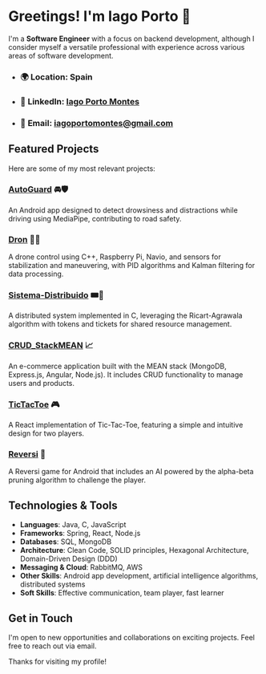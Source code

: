 # Greetings! I'm Iago Porto 👋

I'm a **Software Engineer** with a focus on backend development, although I consider myself a versatile professional with experience across various areas of software development.

- ### 🌍 **Location**: Spain  
- ### 💼 **LinkedIn**: [Iago Porto Montes](https://www.linkedin.com/in/iagoportomontes/)  
- ### 📧 **Email**: iagoportomontes@gmail.com  

## Featured Projects  

Here are some of my most relevant projects:

### [AutoGuard](https://github.com/IagoPorto/AutoGuard)  🚘🛡️
An Android app designed to detect drowsiness and distractions while driving using MediaPipe, contributing to road safety.  

### [Dron](https://github.com/IagoPorto/Dron-Firefly)  🚁✨
A drone control using C++, Raspberry Pi, Navio, and sensors for stabilization and maneuvering, with PID algorithms and Kalman filtering for data processing. 

### [Sistema-Distribuido](https://github.com/IagoPorto/Sistema-Distribuido)  🎟️🚀
A distributed system implemented in C, leveraging the Ricart-Agrawala algorithm with tokens and tickets for shared resource management.  

### [CRUD_StackMEAN](https://github.com/IagoPorto/CRUD_StackMEAN)  📈
An e-commerce application built with the MEAN stack (MongoDB, Express.js, Angular, Node.js). It includes CRUD functionality to manage users and products.

### [TicTacToe](https://github.com/IagoPorto/TicTacToe)  🎮
A React implementation of Tic-Tac-Toe, featuring a simple and intuitive design for two players.  

### [Reversi](https://github.com/IagoPorto/Reversi)  🎲
A Reversi game for Android that includes an AI powered by the alpha-beta pruning algorithm to challenge the player.  

## Technologies & Tools  

- **Languages**: Java, C, JavaScript  
- **Frameworks**: Spring, React, Node.js  
- **Databases**: SQL, MongoDB  
- **Architecture**: Clean Code, SOLID principles, Hexagonal Architecture, Domain-Driven Design (DDD)  
- **Messaging & Cloud**: RabbitMQ, AWS  
- **Other Skills**: Android app development, artificial intelligence algorithms, distributed systems  
- **Soft Skills**: Effective communication, team player, fast learner  

## Get in Touch  

I'm open to new opportunities and collaborations on exciting projects. Feel free to reach out via email.  

Thanks for visiting my profile!
